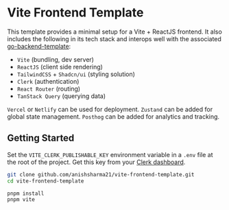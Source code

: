 # Vite Frontend Template

This template provides a minimal setup for a Vite + ReactJS frontend. It also includes the following in its tech stack and interops well with the associated [go-backend-template](https://github.com/anishsharma21/go-backend-template):

- `Vite` (bundling, dev server)
- `ReactJS` (client side rendering)
- `TailwindCSS` + `Shadcn/ui` (styling solution)
- `Clerk` (authentication)
- `React Router` (routing)
- `TanStack Query` (querying data)

`Vercel` or `Netlify` can be used for deployment.
`Zustand` can be added for global state management.
`Posthog` can be added for analytics and tracking.

## Getting Started

Set the `VITE_CLERK_PUBLISHABLE_KEY` environment variable in a `.env` file at the root of the project. Get this key from your [Clerk dashboard](https://dashboard.clerk.com/).

```bash
git clone github.com/anishsharma21/vite-frontend-template.git
cd vite-frontend-template

pnpm install
pnpm vite
```
